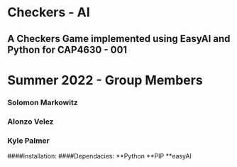 # Checkers - AI
## A Checkers Game implemented using EasyAI and Python for CAP4630 - 001
# Summer 2022 - Group Members
### Solomon Markowitz
### Alonzo Velez
### Kyle Palmer

####Installation:
  ####Dependacies:
    **Python
    **PIP
    **easyAI
